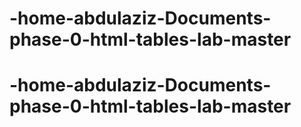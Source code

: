 # -home-abdulaziz-Documents-phase-0-html-tables-lab-master
# -home-abdulaziz-Documents-phase-0-html-tables-lab-master
